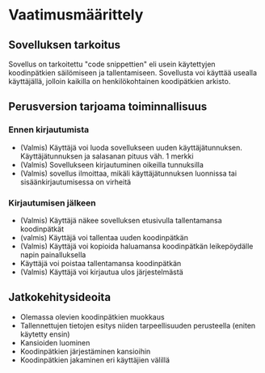 # Vaatimusmäärittely

## Sovelluksen tarkoitus

Sovellus on tarkoitettu "code snippettien" eli usein käytettyjen koodinpätkien säilömiseen ja tallentamiseen.
Sovellusta voi käyttää usealla käyttäjällä, jolloin kaikilla on henkilökohtainen koodipätkien arkisto.

## Perusversion tarjoama toiminnallisuus

### Ennen kirjautumista

- (Valmis) Käyttäjä voi luoda sovellukseen uuden käyttäjätunnuksen. Käyttäjätunnuksen ja salasanan pituus väh. 1 merkki
- (Valmis) Sovellukseen kirjautuminen oikeilla tunnuksilla
- (Valmis) sovellus ilmoittaa, mikäli käyttäjätunnuksen luonnissa tai sisäänkirjautumisessa on virheitä

### Kirjautumisen jälkeen

- (Valmis) Käyttäjä näkee sovelluksen etusivulla tallentamansa koodinpätkät
- (valmis) Käyttäjä voi tallentaa uuden koodinpätkän
- (Valmis) Käyttäjä voi kopioida haluamansa koodinpätkän leikepöydälle napin painalluksella
- Käyttäjä voi poistaa tallentamansa koodinpätkän
- (Valmis) Käyttäjä voi kirjautua ulos järjestelmästä

## Jatkokehitysideoita

- Olemassa olevien koodinpätkien muokkaus
- Tallennettujen tietojen esitys niiden tarpeellisuuden perusteella (eniten käytetty ensin)
- Kansioiden luominen
- Koodinpätkien järjestäminen kansioihin
- Koodinpätkien jakaminen eri käyttäjien välillä